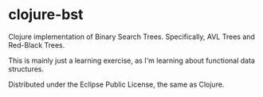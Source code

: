 # clojure-bst

Clojure implementation of Binary Search Trees. Specifically, AVL Trees and Red-Black Trees.

This is mainly just a learning exercise, as I'm learning about functional data structures.

Distributed under the Eclipse Public License, the same as Clojure.
